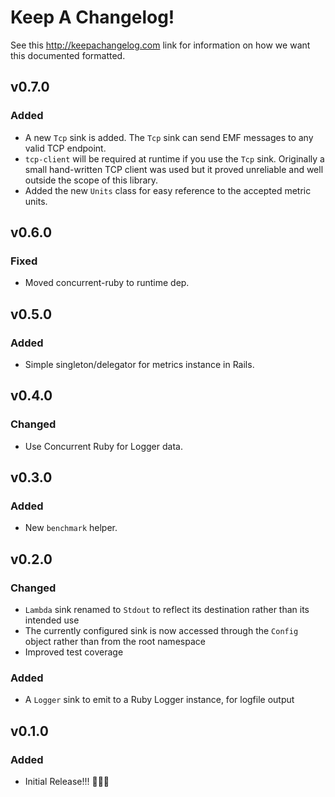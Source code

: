 
# Keep A Changelog!

See this http://keepachangelog.com link for information on how we want this documented formatted.

## v0.7.0

### Added

- A new `Tcp` sink is added. The `Tcp` sink can send EMF messages to any valid TCP endpoint.
- `tcp-client` will be required at runtime if you use the `Tcp` sink. Originally a small hand-written TCP client was used but it proved unreliable and well outside the scope of this library.
- Added the new `Units` class for easy reference to the accepted metric units.

## v0.6.0

### Fixed

- Moved concurrent-ruby to runtime dep.

## v0.5.0

### Added

- Simple singleton/delegator for metrics instance in Rails.

## v0.4.0

### Changed

- Use Concurrent Ruby for Logger data.

## v0.3.0

### Added

- New `benchmark` helper.

## v0.2.0

### Changed

- `Lambda` sink renamed to `Stdout` to reflect its destination rather than its intended use
- The currently configured sink is now accessed through the `Config` object rather than from the root namespace
- Improved test coverage

### Added

- A `Logger` sink to emit to a Ruby Logger instance, for logfile output

## v0.1.0

### Added

- Initial Release!!! 🎉🎊🥳
